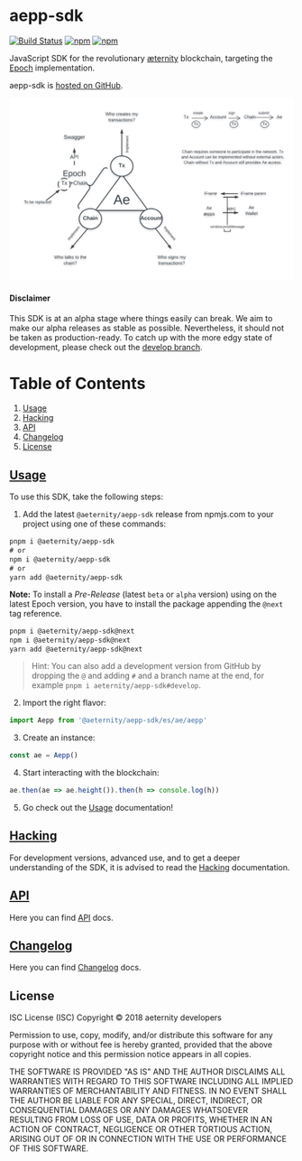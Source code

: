 # aepp-sdk

[![Build Status](https://ci.aepps.com/buildStatus/icon?job=aepp-sdk-js/develop)](https://ci.aepps.com/job/aepp-sdk-js/job/develop/)
[![npm](https://img.shields.io/npm/v/@aeternity/aepp-sdk.svg)](https://www.npmjs.com/package/@aeternity/aepp-sdk)
[![npm](https://img.shields.io/npm/l/@aeternity/aepp-sdk.svg)](https://www.npmjs.com/package/@aeternity/aepp-sdk)

JavaScript SDK for the revolutionary [æternity] blockchain, targeting the
[Epoch] implementation.

aepp-sdk is [hosted on GitHub].

![Concept Drawing of aepp-sdk][concept]

[concept]: concept.png "Concept Drawing of aepp-sdk"

[æternity]: https://aeternity.com/
[Epoch]: https://github.com/aeternity/epoch
[hosted on GitHub]: https://github.com/aeternity/aepp-sdk-js




#### Disclaimer

This SDK is at an alpha stage where things easily can break. We aim to make our
alpha releases as stable as possible. Nevertheless, it should not be taken as
production-ready. To catch up with the more edgy state of development, please
check out the [develop branch].

[develop branch]: https://github.com/aeternity/aepp-sdk-js/tree/develop


# Table of Contents
1. [Usage](#usage)
2. [Hacking](#hacking)
3. [API](#api)
4. [Changelog](#changelog)
5. [License](#license)


## [Usage]

To use this SDK, take the following steps:

1. Add the latest `@aeternity/aepp-sdk` release from npmjs.com to your project using one of these commands:

```
pnpm i @aeternity/aepp-sdk
# or
npm i @aeternity/aepp-sdk
# or
yarn add @aeternity/aepp-sdk
```

**Note:** To install a _Pre-Release_ (latest `beta` or `alpha` version) using on the latest Epoch version, you have to install the package appending the `@next` tag reference.
```
pnpm i @aeternity/aepp-sdk@next
npm i @aeternity/aepp-sdk@next
yarn add @aeternity/aepp-sdk@next
```

> Hint: You can also add a development version from GitHub by dropping the `@` and
> adding `#` and a branch name at the end, for example
> `pnpm i aeternity/aepp-sdk#develop`.

2. Import the right flavor:

```js
import Aepp from '@aeternity/aepp-sdk/es/ae/aepp'
```

3. Create an instance:

```js
const ae = Aepp()
```

4. Start interacting with the blockchain:

```js
ae.then(ae => ae.height()).then(h => console.log(h))
```

5. Go check out the [Usage] documentation!

[Usage]: docs/usage.md

## [Hacking]

For development versions, advanced use, and to get a deeper understanding of the
SDK, it is advised to read the [Hacking] documentation.

[Hacking]: docs/hacking.md

## [API]

Here you can find [API] docs.

[API]: docs/api.md

## [Changelog]

Here you can find [Changelog] docs.

[Changelog]: CHANGELOG.md

## License

ISC License (ISC)
Copyright © 2018 aeternity developers

Permission to use, copy, modify, and/or distribute this software for any purpose
with or without fee is hereby granted, provided that the above copyright notice
and this permission notice appears in all copies.

THE SOFTWARE IS PROVIDED "AS IS" AND THE AUTHOR DISCLAIMS ALL WARRANTIES WITH
REGARD TO THIS SOFTWARE INCLUDING ALL IMPLIED WARRANTIES OF MERCHANTABILITY AND
FITNESS. IN NO EVENT SHALL THE AUTHOR BE LIABLE FOR ANY SPECIAL, DIRECT,
INDIRECT, OR CONSEQUENTIAL DAMAGES OR ANY DAMAGES WHATSOEVER RESULTING FROM LOSS
OF USE, DATA OR PROFITS, WHETHER IN AN ACTION OF CONTRACT, NEGLIGENCE OR OTHER
TORTIOUS ACTION, ARISING OUT OF OR IN CONNECTION WITH THE USE OR PERFORMANCE OF
THIS SOFTWARE.
